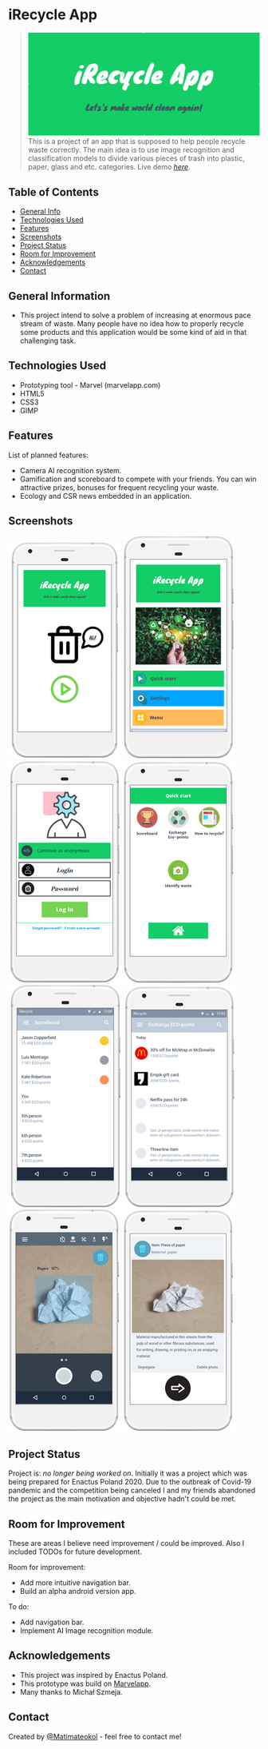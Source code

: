 # iRecycle App
> ![Logo](./Logo.png)
> This is a project of an app that is supposed to help people recycle waste correctly. The main idea is to use image recognition and classification models to divide various pieces of trash into plastic, paper, glass and etc. categories.
> Live demo [_here_](https://marvelapp.com/prototype/7j24jcj). <!-- If you have the project hosted somewhere, include the link here. -->


## Table of Contents
* [General Info](#general-information)
* [Technologies Used](#technologies-used)
* [Features](#features)
* [Screenshots](#screenshots)
* [Project Status](#project-status)
* [Room for Improvement](#room-for-improvement)
* [Acknowledgements](#acknowledgements)
* [Contact](#contact)
<!-- * [License](#license) -->


## General Information
- This project intend to solve a problem of increasing at enormous pace stream of waste. Many people have no idea how to properly recycle some products and this application would be some kind of aid in that challenging task.
<!-- You don't have to answer all the questions - just the ones relevant to your project. -->


## Technologies Used
- Prototyping tool - Marvel (marvelapp.com)
- HTML5
- CSS3
- GIMP


## Features
List of planned features:
- Camera AI recognition system.
- Gamification and scoreboard to compete with your friends. You can win attractive prizes, bonuses for frequent recycling your waste.
- Ecology and CSR news embedded in an application.


## Screenshots
![Example screenshot](./Screen0.png)
![Example screenshot](./Screen1.png)
![Example screenshot](./Screen2.png)
![Example screenshot](./Screen3.png)
![Example screenshot](./Screen4.png)
![Example screenshot](./Screen5.png)
![Example screenshot](./Screen6.png)
![Example screenshot](./Screen7.png)
<!-- If you have screenshots you'd like to share, include them here. -->


## Project Status
Project is: _no longer being worked on_. Initially it was a project which was being prepared for Enactus Poland 2020. Due to the outbreak of Covid-19 pandemic and the competition being canceled I and my friends abandoned the project as the main motivation and objective hadn't could be met.


## Room for Improvement
These are areas I believe need improvement / could be improved. Also I included TODOs for future development.

Room for improvement:
- Add more intuitive navigation bar.
- Build an alpha android version app.

To do:
- Add navigation bar.
- Implement AI Image recognition module.


## Acknowledgements
- This project was inspired by Enactus Poland.
- This prototype was build on [Marvelapp](https://www.marvelapp.com).
- Many thanks to Michał Szmeja.


## Contact
Created by [@Matimateokol](https://github.com/Matimateokol) - feel free to contact me!


<!-- Optional -->
<!-- ## License -->
<!-- This project is open source and available under the [... License](). -->

<!-- You don't have to include all sections - just the one's relevant to your project -->

